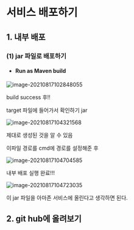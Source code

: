 # 서비스 배포하기



## 1. 내부 배포

### (1) jar 파일로 배포하기

- #### Run as Maven build

![image-20210817102848055](C:/Users/LG/AppData/Roaming/Typora/typora-user-images/image-20210817102848055.png)

build success 후!!



target 파일에 들어가서 확인하기 jar

![image-20210817104321568](C:/Users/LG/AppData/Roaming/Typora/typora-user-images/image-20210817104321568.png)





제대로 생성된 것을 알 수 있음 

이파일 경로를 cmd에 경로를 설정해준 후



![image-20210817104704585](C:/Users/LG/AppData/Roaming/Typora/typora-user-images/image-20210817104704585.png)



내부 배포 실행 완료!!!



![image-20210817104723035](C:/Users/LG/AppData/Roaming/Typora/typora-user-images/image-20210817104723035.png)



이 jar 파일을 아마존 서비스에 올린다고 생각하면 된다.







## 2. git hub에 올려보기



